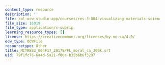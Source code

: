 ```yaml
---
content_type: resource
description: ''
file: /ol-ocw-studio-app/courses/res-3-004-visualizing-materials-science-fall-2017/79f1fc766a4d5a21f80ab35b6b6f3297_MITRES3_004F17_2017EPFL_moral_ca_300k.srt
file_size: 16019
file_type: application/x-subrip
learning_resource_types: []
license: https://creativecommons.org/licenses/by-nc-sa/4.0/
ocw_type: OCWFile
resourcetype: Other
title: MITRES3_004F17_2017EPFL_moral_ca_300k.srt
uid: 79f1fc76-6a4d-5a21-f80a-b35b6b6f3297
---
```


